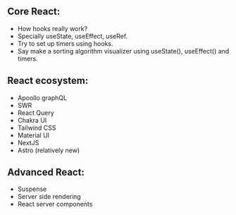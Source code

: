 ## Core React:
- How hooks really work?
- Specially useState, useEffect, useRef.
- Try to set up timers using hooks.
- Say make a sorting algorithm visualizer using useState(), useEffect() and timers.

## React ecosystem:
- Apoollo graphQL
- SWR
- React Query
- Chakra UI
- Tailwind CSS
- Material UI
- NextJS
- Astro (relatively new)

## Advanced React:
- Suspense
- Server side rendering
- React server components